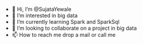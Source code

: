 - 👋 Hi, I’m @SujataYewale
- 👀 I’m interested in big data 
- 🌱 I’m currently learning Spark and SparkSql
- 💞️ I’m looking to collaborate on a project in big data 
- 📫 How to reach me drop a mail or call me 

<!---
SujataYewale/SujataYewale is a ✨ special ✨ repository because its `README.md` (this file) appears on your GitHub profile.
You can click the Preview link to take a look at your changes.
--->
